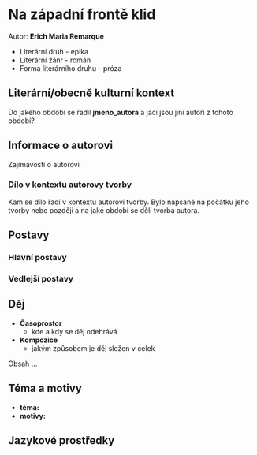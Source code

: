 # Na západní frontě klid

Autor: **Erich Maria Remarque**

 - Literární druh - epika
 - Literární žánr - román
 - Forma literárního druhu - próza

## Literární/obecně kulturní kontext

Do jakého období se řadil **jmeno_autora** a jací jsou jiní autoři z tohoto období?

## Informace o autorovi

Zajímavosti o autorovi

### Dílo v kontextu autorovy tvorby

Kam se dílo řadí v kontextu autorovi tvorby. Bylo napsané na počátku jeho tvorby nebo později a na jaké období se dělí tvorba autora.

## Postavy

### Hlavní postavy 

### Vedlejší postavy

## Děj
 - **Časoprostor**
   - kde a kdy se děj odehrává 
 - **Kompozice**
   - jakým způsobem je děj složen v celek

Obsah ...

## Téma a motivy
 - **téma:**
 - **motivy:**

## Jazykové prostředky
